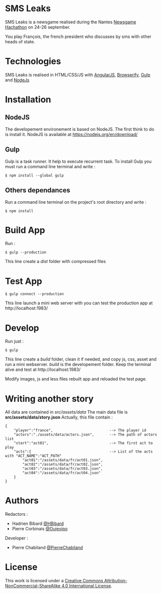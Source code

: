 # SMS Leaks

SMS Leaks is a newsgame realised during the Nantes [Newsgame Hachathon](http://www.newsgames-hackathon.com/) on 24-26 september. 

You play François, the french president who discusses by sms with other heads of state. 

# Technologies

SMS Leaks is realised in HTML/CSS/JS with [AngularJS](https://angularjs.org/), [Browserify](http://browserify.org/), [Gulp](http://gulpjs.com/) and [NodeJs](https://nodejs.org/)

# Installation

## NodeJS

The developement environement is based on NodeJS. The first think to do is install it.
NodeJS is available at https://nodejs.org/en/download/

## Gulp

Gulp is a task runner. It help to execute recurrent task. 
To install Gulp you must run a command line terminal and write :

	$ npm install --global gulp

## Others dependances

Run a command line terminal on the project's root directory and write : 

	$ npm install

# Build App

Run :

	$ gulp --production

This line create a *dist* folder with compressed files


# Test App

	$ gulp connect --production

This line launch a mini web server with you can test the production app at http://localhost:1983/


# Develop 

Run just : 

	$ gulp
This line create a *build* folder, clean it if needed, and copy js, css, asset and run a mini webserver. *build* is the developement folder.
Keep the terminal alive and test at http://localhost:1983/

Modify images, js and less files rebuilt app and reloaded the test page. 


# Writing another story

All data are contained in *src/assets/data*
The main data file is **src/assets/data/story.json**
Actually, this file contain : 

	{
		"player":"france",							--> The player id
		"actors":"./assets/data/actors.json",		--> The path of actors list
		"start":"act01",							--> The first act to play
		"acts":{									--> List of the acts with "ACT_NAME":"ACT_PATH"
			"act01":"/assets/data/fr/act01.json",
			"act02":"/assets/data/fr/act02.json",
			"act03":"/assets/data/fr/act03.json",
			"act04":"/assets/data/fr/act04.json"
		}
	}


# Authors

Redactors :

* Hadrien Bibard [@HBibard](https://twitter.com/HBibard)
* Pierre Corbinais [@Oujevipo](https://twitter.com/Oujevipo)

Developer :

* Pierre Chabiland [@PierreChabiland](https://twitter.com/PierreChabiland)

# License

This work is licensed under a [Creative Commons Attribution-NonCommercial-ShareAlike 4.0 International License](http://creativecommons.org/licenses/by-nc-sa/4.0/).
